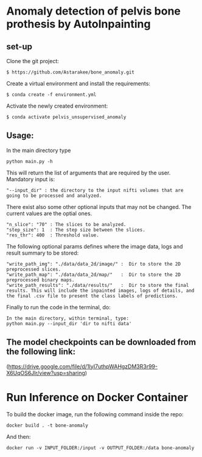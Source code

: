 # Anomaly detection of pelvis bone prothesis by AutoInpainting 

## set-up

Clone the git project:

```
$ https://github.com/Astarakee/bone_anomaly.git
```

Create a virtual environment and install the requirements:

```
$ conda create -f environment.yml
```

Activate the newly created environment:

```
$ conda activate pelvis_unsupervised_anomaly
```

## Usage:

In the main directory type

```
python main.py -h
```
This will return the list of arguments that are required by the user.
Mandatory input is:

```
"--input_dir" : the directory to the input nifti volumes that are going to be processed and analyzed.
```

There exist also some other optional inputs that may not be changed. The current values are the optial ones.

```
"n_slice": "70" : The slices to be analyzed.
"step_size": 1  : The step size between the slices.
"res_thr": 400  : Threshold value.
```


The following optional params defines where the image data, logs and result summary to be stored:

```
"write_path_img": "./data/data_2d/image/" :  Dir to store the 2D preprocessed slices.
"write_path_map": "./data/data_2d/map/"   :  Dir to store the 2D preprocessed binary maps.
"write_path_results": "./data/results/"   :  Dir to store the final results. This will include the inpainted images, logs of details, and the final .csv file to present the class labels of predictions.
```


Finally to run the code in the terminal, do:

```
In the main directory, within terminal, type:
python main.py --input_dir 'dir to nifti data'

```

## The model checkpoints can be downloaded from the following link:
(https://drive.google.com/file/d/1IyI7uthpWAHgzDM3R3r99-X6UqOS6Jlr/view?usp=sharing)


# Run Inference on Docker Container

To build the docker image, run the following command inside the repo: 

`docker build . -t bone-anomaly`

And then: 

`docker run -v INPUT_FOLDER:/input -v OUTPUT_FOLDER:/data bone-anomaly` 
